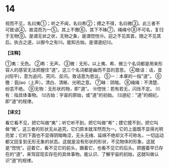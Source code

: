 # 14


视而不见，名曰夷①；听之不闻，名曰希②；搏之不得，名曰微③。此三者不可致诘④，故混而为一⑤。其上不徼⑥，其下不昧⑦，绳绳兮⑧不可名，复归于无物⑨。是谓无状之状，无物之象，是谓惚恍⑩。迎之不见其首，随之不见其后。执古之道，以御今之有⑾。能知古始，是谓道纪⑿。

**【注释】**

①夷：无色。
②希：无声。
③微：无形。以上夷、希、微三个名词都是用来形容人的感官无法把握住"道"。这三个名词都是幽而不显的意思。
④致诘：诘，音ji(阳平)，意为追问、究问、反问。致诘意为思议。
⑤一：本章的一指"道"。
⑥徼：音jiao（上声）。清白、清晰、光明之意。
⑦昧：阴暗。
⑧绳绳：不清楚、纷芸不绝。
⑨无物：无形状的物，即"道"。
⑩惚恍：若有若无，闪烁不定。
⑾有：指具体事物。
⑿古始：宇宙的原始，或"道"的初始。
⒀道纪："道"的纲纪，即"道"的规律。

**【译文】**

看它看不见，把它叫做“夷”；听它听不到，把它叫做“希”；摸它摸不到，把它叫做“微”。这三者的形状无从追究，它们原本就浑然而为一。它的上面既不显得光明亮堂；它的下面也不显得阴暗晦涩，无头无绪、延绵不绝却又不可称名，一切运动都又回复到无形无象的状态。这就是没有形状的形状，不见物体的形象，这就是“惚恍”。迎着它，看不见它的前头，跟着它，也看不见它的后头。把握着早已存在的“道”，来驾驭现实存在的具体事物。能认识、了解宇宙的初始，这就叫做认识“道”的规律。
